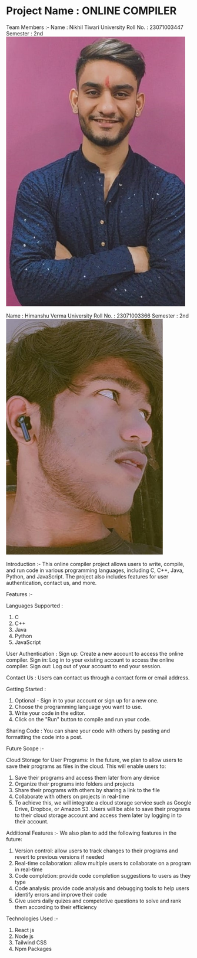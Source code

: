 # Project Name : ONLINE COMPILER

Team Members :-
Name : Nikhil Tiwari 
University Roll No. : 23071003447
Semester : 2nd
![Image Description](./client-side/src/images/nikhil.jpeg.jpg)

Name : Himanshu Verma 
University Roll No. : 23071003366
Semester : 2nd
![Image Description](./client-side/src/images/himanshu.jpg)

Introduction :-
This online compiler project allows users to write, compile, and run code in various programming languages, including C, C++, Java, Python, and JavaScript. The project also includes features for user authentication, contact us, and more.

Features :-

Languages Supported :
1. C
2. C++
3. Java
4. Python
5. JavaScript

User Authentication :
Sign up: Create a new account to access the online compiler.
Sign in: Log in to your existing account to access the online compiler.
Sign out: Log out of your account to end your session.

Contact Us :
Users can contact us through a contact form or email address.

Getting Started :
1. Optional - Sign in to your account or sign up for a new one.
2. Choose the programming language you want to use.
3. Write your code in the editor.
4. Click on the "Run" button to compile and run your code.

Sharing Code :
You can share your code with others by pasting and formatting the code into a post.

Future Scope :-

Cloud Storage for User Programs:
In the future, we plan to allow users to save their programs as files in the cloud. This will enable users to:

1. Save their programs and access them later from any device
2. Organize their programs into folders and projects
3. Share their programs with others by sharing a link to the file
4. Collaborate with others on projects in real-time
5. To achieve this, we will integrate a cloud storage service such as Google Drive, Dropbox, or Amazon S3. Users will be able to save their programs to their cloud storage account and access them later by logging in to their account.

Additional Features :-
We also plan to add the following features in the future:

1. Version control: allow users to track changes to their programs and revert to previous versions if needed
2. Real-time collaboration: allow multiple users to collaborate on a program in real-time
3. Code completion: provide code completion suggestions to users as they type
4. Code analysis: provide code analysis and debugging tools to help users identify errors and improve their code
5. Give users daily quizes and competetive questions to solve and rank  them according to their efficiency

Technologies Used :-
1. React js
2. Node js
3. Tailwind CSS
4. Npm Packages







